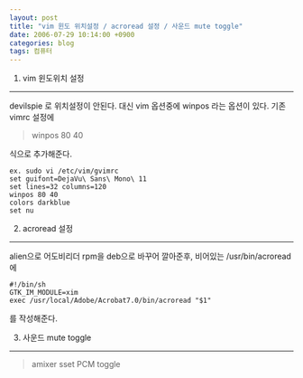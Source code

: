 ```yaml
---
layout: post
title: "vim 윈도 위치설정 / acroread 설정 / 사운드 mute toggle"
date: 2006-07-29 10:14:00 +0900
categories: blog
tags: 컴퓨터
---
```


1. vim 윈도위치 설정
------------------
devilspie 로 위치설정이 안된다. 대신 vim 옵션중에 winpos 라는 옵션이 있다.
기존 vimrc 설정에

> winpos 80 40

식으로 추가해준다.

```shell
ex. sudo vi /etc/vim/gvimrc
set guifont=DejaVu\ Sans\ Mono\ 11
set lines=32 columns=120
winpos 80 40
colors darkblue
set nu
```

2. acroread 설정
----------------
alien으로 어도비리더 rpm을 deb으로 바꾸어 깔아준후, 비어있는 /usr/bin/acroread에

```shell
#!/bin/sh
GTK_IM_MODULE=xim
exec /usr/local/Adobe/Acrobat7.0/bin/acroread "$1"
```

를 작성해준다.

3. 사운드 mute toggle
--------------------

> amixer sset PCM toggle

